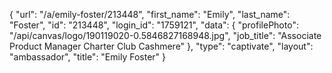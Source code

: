 {
    "url": "\/a\/emily-foster\/213448",
    "first_name": "Emily",
    "last_name": "Foster",
    "id": "213448",
    "login_id": "1759121",
    "data": {
        "profilePhoto": "\/api\/canvas\/logo\/190119020-0.5846827168948.jpg",
        "job_title": "Associate Product Manager Charter Club Cashmere"
    },
    "type": "captivate",
    "layout": "ambassador",
    "title": "Emily Foster"
}